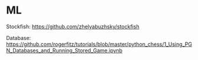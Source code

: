 # ML
Stockfish: https://github.com/zhelyabuzhsky/stockfish

Database: https://github.com/rogerfitz/tutorials/blob/master/python_chess/1_Using_PGN_Databases_and_Running_Stored_Game.ipynb